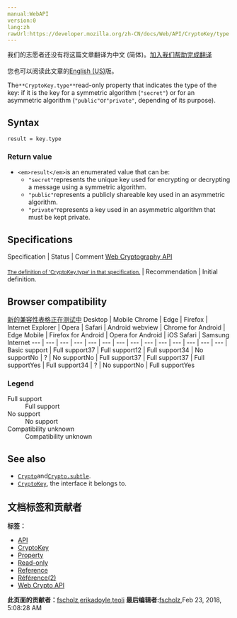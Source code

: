 ```yaml
---
manual:WebAPI
version:0
lang:zh
rawUrl:https://developer.mozilla.org/zh-CN/docs/Web/API/CryptoKey/type
---
```




<bdi>我们的志愿者还没有将这篇文章翻译为<bdi>中文 (简体)</bdi>。[加入我们帮助完成翻译](%24080 "")<br></br>您也可以阅读此文章的[English (US)](%24081 "")版。</bdi>






The`**CryptoKey.type**`read-only property that indicates the type of the key: if it is the key for a symmetric algorithm (`"secret"`) or for an asymmetric algorithm (`"public"`or`"private"`, depending of its purpose).


## Syntax<a name="Syntax"></a>

```
result = key.type

```

### Return value<a name="Return_value"></a>

* `<em>result</em>`is an enumerated value that can be:
	* `"secret"`represents the unique key used for encrypting or decrypting a message using a symmetric algorithm.
	* `"public"`represents a publicly shareable key used in an asymmetric algorithm.
	* `"private"`represents a key used in an asymmetric algorithm that must be kept private.

## Specifications<a name="Specifications"></a>
Specification | Status | Comment 
[Web Cryptography API<br></br><small>The definition of &#39;CryptoKey.type&#39; in that specification.</small>](%24082 "") | Recommendation | Initial definition. 


## Browser compatibility<a name="Browser_compatibility"></a>
[新的兼容性表格正在测试中<i></i>](%3360 "")
<abbr>Desktop<i></i></abbr> | <abbr>Mobile<i></i></abbr> 
<abbr>Chrome<i></i></abbr> | <abbr>Edge<i></i></abbr> | <abbr>Firefox<i></i></abbr> | <abbr>Internet Explorer<i></i></abbr> | <abbr>Opera<i></i></abbr> | <abbr>Safari<i></i></abbr> | <abbr>Android webview<i></i></abbr> | <abbr>Chrome for Android<i></i></abbr> | <abbr>Edge Mobile<i></i></abbr> | <abbr>Firefox for Android<i></i></abbr> | <abbr>Opera for Android<i></i></abbr> | <abbr>iOS Safari<i></i></abbr> | <abbr>Samsung Internet<i></i></abbr> 
 ---  |  ---  |  ---  |  ---  |  ---  |  ---  |  ---  |  ---  |  ---  |  ---  |  ---  |  ---  |  ---  |  ---  | 
Basic support | <abbr>Full support</abbr>37 | <abbr>Full support</abbr>12 | <abbr>Full support</abbr>34 | <abbr>No support</abbr>No | <abbr>?</abbr> | <abbr>No support</abbr>No | <abbr>Full support</abbr>37 | <abbr>Full support</abbr>37 | <abbr>Full support</abbr>Yes | <abbr>Full support</abbr>34 | <abbr>?</abbr> | <abbr>No support</abbr>No | <abbr>Full support</abbr>Yes 


### Legend<a name="Legend"></a>
<dl><dt id=''><abbr>Full support</abbr></dt><dd>Full support</dd><dt id=''><abbr>No support</abbr></dt><dd>No support</dd><dt id=''><abbr>Compatibility unknown</abbr></dt><dd>Compatibility unknown</dd></dl>

## See also<a name="See_also"></a>

* [`Crypto`](%24040 "The Crypto interface represents basic cryptography features available in the current context. It allows access to a cryptographically strong random number generator and to cryptographic primitives.")and[`Crypto.subtle`](%24041 "The Crypto.subtle read-only property returns a SubtleCrypto object allowing to perform cryptographical operations.").
* [`CryptoKey`](%24030 "The CryptoKey interface represents a cryptographic key derived from a specific key algorithm."), the interface it belongs to.



## 文档标签和贡献者
**标签：**
* [API](%50 "")
* [CryptoKey](%24083 "")
* [Property](%14490 "")
* [Read-only](%23513 "")
* [Reference](%3381 "")
* [Référence(2)](%3892 "")
* [Web Crypto API](%24044 "")

**此页面的贡献者：**[fscholz](%60 ""),[erikadoyle](%3894 ""),[teoli](%160 "")
**最后编辑者:**[fscholz](%60 ""),<time>Feb 23, 2018, 5:08:28 AM</time>


